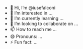 - 👋 Hi, I’m @iusefalconi
- 👀 I’m interested in ...
- 🌱 I’m currently learning ...
- 💞️ I’m looking to collaborate on ...
- 📫 How to reach me ...
- 😄 Pronouns: ...
- ⚡ Fun fact: ...

<!---
iusefalconi/iusefalconi is a ✨ special ✨ repository because its `README.md` (this file) appears on your GitHub profile.
You can click the Preview link to take a look at your changes.
--->
